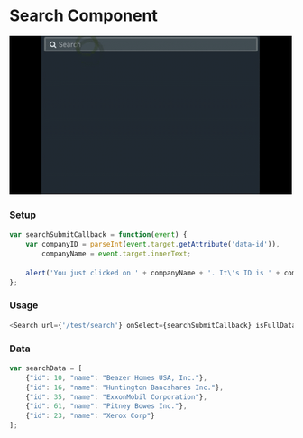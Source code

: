# Search Component

<img src="../src/js/examples/images/demo/search.gif" />

### Setup

```javascript
var searchSubmitCallback = function(event) {
    var companyID = parseInt(event.target.getAttribute('data-id')),
        companyName = event.target.innerText;

    alert('You just clicked on ' + companyName + '. It\'s ID is ' + companyID);
};
```

### Usage

```javascript
<Search url={'/test/search'} onSelect={searchSubmitCallback} isFullDataResponse={true} minLength={1}/>
```

### Data

```javascript
var searchData = [
    {"id": 10, "name": "Beazer Homes USA, Inc."},
    {"id": 16, "name": "Huntington Bancshares Inc."},
    {"id": 35, "name": "ExxonMobil Corporation"},
    {"id": 61, "name": "Pitney Bowes Inc."},
    {"id": 23, "name": "Xerox Corp"}
];
```
